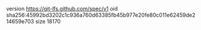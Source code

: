 version https://git-lfs.github.com/spec/v1
oid sha256:45992bd3202c1c936a760d63385fb45b977e20fe80c011e62459de214659e703
size 18170
